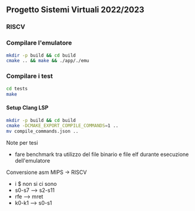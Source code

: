 ## Progetto Sistemi Virtuali 2022/2023
### RISCV

### Compilare l'emulatore
```bash
mkdir -p build && cd build
cmake .. && make && ./app/./emu
```

### Compilare i test
```bash 
cd tests
make
```

#### Setup Clang LSP
```bash
mkdir -p build && cd build
cmake -DCMAKE_EXPORT_COMPILE_COMMANDS=1 ..
mv compile_commands.json ..
```

Note per tesi
- fare benchmark tra utilizzo del file binario e file elf durante esecuzione
dell'emulatore

Conversione asm MIPS -> RISCV 
- i $ non si ci sono
- s0-s7 --> s2-s11
- rfe --> mret
- k0-k1 --> s0-s1
